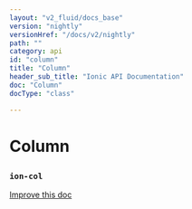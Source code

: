 ```yaml
---
layout: "v2_fluid/docs_base"
version: "nightly"
versionHref: "/docs/v2/nightly"
path: ""
category: api
id: "column"
title: "Column"
header_sub_title: "Ionic API Documentation"
doc: "Column"
docType: "class"

---
```










<h1 class="api-title">
<a class="anchor" name="column" href="#column"></a>

Column
<h3><code>ion-col</code></h3>






</h1>

<a class="improve-v2-docs" href="http://github.com/driftyco/ionic/edit/master//src/components/grid/grid.ts#L24">
Improve this doc
</a>










<!-- @usage tag -->


<!-- @property tags -->



<!-- instance methods on the class -->




<!-- related link --><!-- end content block -->


<!-- end body block -->


